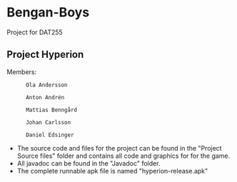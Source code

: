 # Bengan-Boys
Project for DAT255

<h2>Project Hyperion</h2>
Members:  
          
          Ola Andersson
          
          Anton Andrén
          
          Mattias Benngård
          
          Johan Carlsson
          
          Daniel Edsinger
          

- The source code and files for the project can be found in the "Project Source files" folder and contains all code and 
graphics for for the game.
- All javadoc can be found in the "Javadoc" folder.
- The complete runnable apk file is named "hyperion-release.apk"
